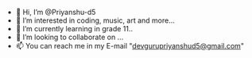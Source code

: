 - 👋 Hi, I’m @Priyanshu-d5
- 👀 I’m interested in coding, music, art and more...
- 🌱 I’m currently learning in grade 11..
- 💞️ I’m looking to collaborate on ...
- 📫 You can reach me in my E-mail "devgurupriyanshud5@gmail.com"
<!---
Priyanshu-d5/Priyanshu-d5 is a ✨ special ✨ repository because its `README.md` (this file) appears on your GitHub profile.
You can click the Preview link to take a look at your changes.
--->
